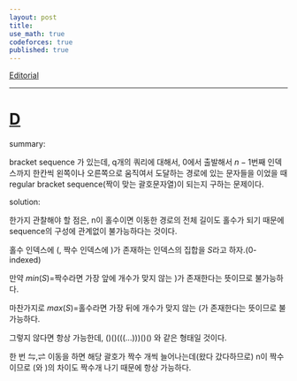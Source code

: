 ```yaml
---
layout: post
title: 
use_math: true
codeforces: true
published: true
---
```

[Editorial](https://codeforces.com/blog/entry/116995)

---
# [D](https://codeforces.com/contest/1838/problem/D)

summary:

bracket sequence 가 있는데, q개의 쿼리에 대해서, 
0에서 출발해서 $n-1$번째 인덱스까지 한칸씩 왼쪽이나 오른쪽으로 움직여서 도달하는 경로에 있는 문자들을 이었을 때 regular bracket sequence(짝이 맞는 괄호문자열)이 되는지 구하는 문제이다. 

solution:

한가지 관찰해야 할 점은, n이 홀수이면 이동한 경로의 전체 길이도 홀수가 되기 때문에 sequence의 구성에 관계없이 불가능하다는 것이다. 

홀수 인덱스에 (, 짝수 인덱스에 )가 존재하는 인덱스의 집합을 $S$라고 하자.(0-indexed)

만약 $min(S)=$짝수라면 가장 앞에 개수가 맞지 않는 )가 존재한다는 뜻이므로 불가능하다.

마찬가지로 $max(S)=$홀수라면 가장 뒤에 개수가 맞지 않는 (가 존재한다는 뜻이므로 불가능하다. 

그렇지 않다면 항상 가능한데,  ()()(((...)))()() 와 같은 형태일 것이다. 

한 번 $\leftrightharpoons$,$\rightleftharpoons$ 이동을 하면 해당 괄호가 짝수 개씩 늘어나는데(왔다 갔다하므로) n이 짝수이므로 (와 )의 차이도 짝수개 나기 때문에 항상 가능하다. 

